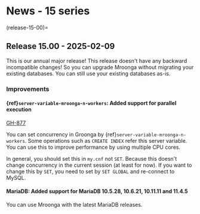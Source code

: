 # News - 15 series

(release-15-00)=
## Release 15.00 - 2025-02-09

This is our annual major release! This release doesn't have any
backward incompatible changes! So you can upgrade Mroonga without
migrating your existing databases. You can still use your existing
databases as-is.

### Improvements

#### {ref}`server-variable-mroonga-n-workers`: Added support for parallel execution

[GH-877](https://github.com/mroonga/mroonga/issues/877)

You can set concurrency in Groonga by
{ref}`server-variable-mroonga-n-workers`. Some operations such as
`CREATE INDEX` refer this server variable. You can use this to
improve performance by using multiple CPU cores.

In general, you should set this in `my.cnf` not `SET`. Because this
doesn't change concurrency in the current session (at least for
now). If you want to change this by `SET`, you need to set by `SET
GLOBAL` and re-connect to MySQL.

#### MariaDB: Added support for MariaDB 10.5.28, 10.6.21, 10.11.11 and 11.4.5

You can use Mroonga with the latest MariaDB releases.
